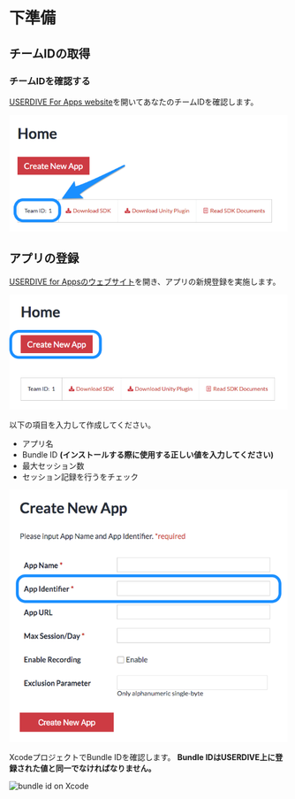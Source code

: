 # 下準備

## チームIDの取得

### チームIDを確認する

[USERDIVE For Apps website](https://detector.userdive.com/en/apps/)を開いてあなたのチームIDを確認します。

![create app 0](../files/create_app_0.png)

## アプリの登録

[USERDIVE for Appsのウェブサイト](https://detector.userdive.com/en/apps/)を開き、アプリの新規登録を実施します。

![create app 1](../files/create_app_1.png)

以下の項目を入力して作成してください。

- アプリ名
- Bundle ID **(インストールする際に使用する正しい値を入力してください)**
- 最大セッション数
- セッション記録を行うをチェック

![create app 2](../files/create_app_2.png)

XcodeプロジェクトでBundle IDを確認します。
**Bundle IDはUSERDIVE上に登録された値と同一でなければなりません。**

![bundle id on Xcode](http://drive.google.com/uc?export=view&id=0B7UxsiswNc5_Tno4VHA4Snh3alE)
